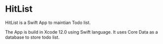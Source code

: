 # HitList

HitList is a Swift App to maintian Todo list.

The App is build in Xcode 12.0 using Swift language.
It uses Core Data as a database to store todo list.
